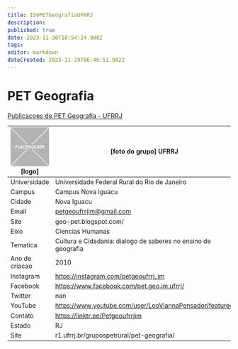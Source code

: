 ```yaml
---
title: 159PETGeografiaUFRRJ
description: 
published: true
date: 2023-11-30T18:54:24.000Z
tags: 
editor: markdown
dateCreated: 2023-11-29T06:40:51.982Z
---
```


# PET Geografia

[Publicacoes de PET Geografia - UFRRJ](/atividade/159PETGeografiaUFRRJ/feed.md)

| ![placeholder.png](/placeholder.png) [logo] | [foto do grupo] UFRRJ         |
| ------------------------------------------- | ------------------------------------------------- |
| Universidade                                | Universidade Federal Rural do Rio de Janeiro      |
| Campus                                      | Campus Nova Iguacu            |
| Cidade                                      | Nova Iguacu             |
| Email                                       | petgeoufrrjim@gmail.com             |
| Site                                        | geo-pet.blogspot.com/              |
| Eixo                                        | Ciencias Humanas              |
| Tematica                                    | Cultura e Cidadania: dialogo de saberes no ensino de geografia          |
| Ano de criacao                              | 2010        |
| Instagram                                   | https://instagram.com/petgeoufrrj_im         |
| Facebook                                    | https://www.facebook.com/pet.geo.im.ufrrj/          |
| Twitter                                     | nan           |
| YouTube                                     | https://www.youtube.com/user/LeoViannaPensador/featured           |
| Contato                                     | https://linktr.ee/Petgeoufrrjim         |
| Estado                                      |  RJ            |
| Site                                        | r1.ufrrj.br/grupospetrural/pet-geografia/ |
